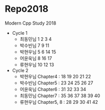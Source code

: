 # Repo2018
Modern Cpp Study 2018

* Cycle 1
  * 최동민님 1 2 3 4
  * 박수빈님 7 9 11
  * 박현우님 5 6 14 15
  * 어윤욱님 8 16 17
  * 류현우님 10 12 13
* Cycle 2
  * 박현우님 Chapter4 : 18 19 20 21 22
  * 박수빈님 Chapter5 : 23 24 25 26 27
  * 어윤욱님 Chapter6 : 31 32 33 34
  * 최동민님 Chapter7 : 35 36 37 38 39 40
  * 류현우님 Chapter5, 8 : 28 29 30 41 42
